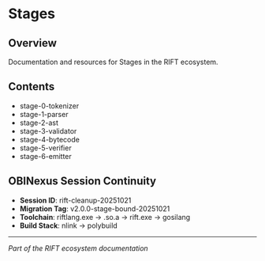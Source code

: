 # Stages

## Overview
Documentation and resources for Stages in the RIFT ecosystem.

## Contents
- stage-0-tokenizer
- stage-1-parser
- stage-2-ast
- stage-3-validator
- stage-4-bytecode
- stage-5-verifier
- stage-6-emitter

## OBINexus Session Continuity
- **Session ID**: rift-cleanup-20251021
- **Migration Tag**: v2.0.0-stage-bound-20251021
- **Toolchain**: riftlang.exe → .so.a → rift.exe → gosilang
- **Build Stack**: nlink → polybuild

---
*Part of the RIFT ecosystem documentation*
